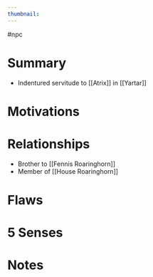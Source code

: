 ```yaml
---
thumbnail: 
---
```

#npc

# Summary
- Indentured servitude to [[Atrix]] in [[Yartar]]
# Motivations
# Relationships
- Brother to [[Fennis Roaringhorn]]
- Member of [[House Roaringhorn]]
# Flaws
# 5 Senses
# Notes
